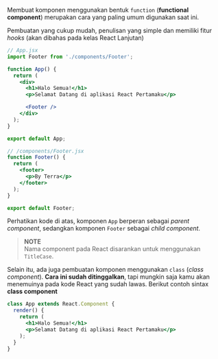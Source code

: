 Membuat komponen menggunakan bentuk `function` (__functional component__) merupakan cara yang paling umum digunakan saat ini. 

Pembuatan yang cukup mudah, penulisan yang simple dan memiliki fitur _hooks_ (akan dibahas pada kelas React Lanjutan)

```jsx
// App.jsx
import Footer from './components/Footer';

function App() {
  return (
    <div>
      <h1>Halo Semua!</h1>
      <p>Selamat Datang di aplikasi React Pertamaku</p>

      <Footer />
    </div>
  );
}

export default App;
```

```jsx
// /components/Footer.jsx
function Footer() {
  return (
    <footer>
      <p>By Terra</p>
    </footer>
  );
}

export default Footer;
```

Perhatikan kode di atas, komponen `App` berperan sebagai _parent component_, sedangkan komponen `Footer` sebagai _child component_.

> **NOTE**</br>
> Nama component pada React disarankan untuk menggunakan `TitleCase`.

Selain itu, ada juga pembuatan komponen menggunakan `class` (_class component_). **Cara ini sudah ditinggalkan**, tapi mungkin saja kamu akan menemuinya pada kode React yang sudah lawas. Berikut contoh sintax **class component**
```jsx
class App extends React.Component {
  render() {
    return (
      <h1>Halo Semua!</h1>
      <p>Selamat Datang di aplikasi React Pertamaku</p>
    );
  }
}
```